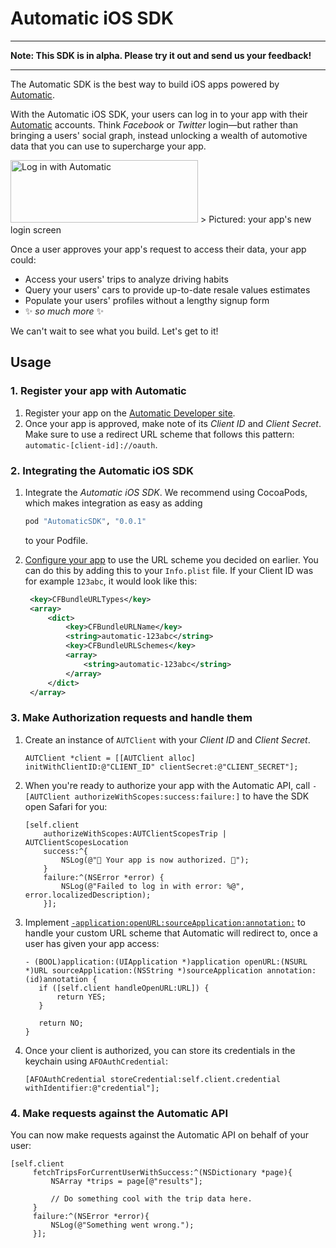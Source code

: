 # Automatic iOS SDK

---

**Note: This SDK is in alpha. Please try it out and send us your feedback!**

---

The Automatic SDK is the best way to build iOS apps powered by [Automatic](automatic.com).

With the Automatic iOS SDK, your users can log in to your app with their [Automatic](automatic.com) accounts. Think _Facebook_ or _Twitter_ login—but rather than bringing a users' social graph, instead unlocking a wealth of automotive data that you can use to supercharge your app.

<img src='https://github.com/automatic/Automatic-iOS-SDK/blob/master/README/log-in-with-automatic-button.png?raw=true' alt='Log in with Automatic' height='100' width='300'/>
> Pictured: your app's new login screen

Once a user approves your app's request to access their data, your app could:

- Access your users' trips to analyze driving habits
- Query your users' cars to provide up-to-date resale values estimates
- Populate your users' profiles without a lengthy signup form
- :sparkles: _so much more_ :sparkles:

We can't wait to see what you build. Let's get to it!

## Usage

### 1. Register your app with Automatic

1. Register your app on the [Automatic Developer site][developers].  
2. Once your app is approved, make note of its _Client ID_ and _Client Secret_.
   Make sure to use a redirect URL scheme that follows this pattern:  
   `automatic-[client-id]://oauth`.

### 2. Integrating the Automatic iOS SDK

1. Integrate the _Automatic iOS SDK_. We recommend using CocoaPods, which makes
   integration as easy as adding

   ```ruby
   pod "AutomaticSDK", "0.0.1"
   ```

   to your Podfile.
2. [Configure your app][url-scheme-howto] to use the URL scheme you decided on
   earlier. You can do this by adding this to your `Info.plist` file. If your
   Client ID was for example `123abc`, it would look like this:

   ```xml
    <key>CFBundleURLTypes</key>
    <array>
        <dict>
            <key>CFBundleURLName</key>
            <string>automatic-123abc</string>
            <key>CFBundleURLSchemes</key>
            <array>
                <string>automatic-123abc</string>
            </array>
        </dict>
    </array>
   ```

### 3. Make Authorization requests and handle them

1. Create an instance of `AUTClient` with your _Client ID_ and _Client Secret_.

   ```objc
   AUTClient *client = [[AUTClient alloc] initWithClientID:@"CLIENT_ID" clientSecret:@"CLIENT_SECRET"];
   ```
2. When you're ready to authorize your app with the Automatic API, call
   `-[AUTClient authorizeWithScopes:success:failure:]` to have the SDK open
   Safari for you:

   ```objc
   [self.client
       authorizeWithScopes:AUTClientScopesTrip | AUTClientScopesLocation
       success:^{
           NSLog(@"🎉 Your app is now authorized. 🎉");
       }
       failure:^(NSError *error) {
           NSLog(@"Failed to log in with error: %@", error.localizedDescription);
       }];
   ```

3. Implement [`-application:openURL:sourceApplication:annotation:`][handler] to
   handle your custom URL scheme that Automatic will redirect to, once a user
   has given your app access:

   ```objc
   - (BOOL)application:(UIApplication *)application openURL:(NSURL *)URL sourceApplication:(NSString *)sourceApplication annotation:(id)annotation {
      if ([self.client handleOpenURL:URL]) {
          return YES;
      }

      return NO;
   }

   ```

4. Once your client is authorized, you can store its credentials in the keychain
   using `AFOAuthCredential`:

   ```objc
   [AFOAuthCredential storeCredential:self.client.credential withIdentifier:@"credential"];
   ```

### 4. Make requests against the Automatic API

You can now make requests against the Automatic API on behalf of your user:

```objc
[self.client
     fetchTripsForCurrentUserWithSuccess:^(NSDictionary *page){
         NSArray *trips = page[@"results"];
         
         // Do something cool with the trip data here.
     }
     failure:^(NSError *error){
         NSLog(@"Something went wrong.");
     }];
```

[developers]: https://developer.automatic.com
[url-scheme-howto]: https://developer.apple.com/library/ios/documentation/iPhone/Conceptual/iPhoneOSProgrammingGuide/Inter-AppCommunication/Inter-AppCommunication.html#//apple_ref/doc/uid/TP40007072-CH6-SW10
[handler]: https://developer.apple.com/library/ios/documentation/UIKit/Reference/UIApplicationDelegate_Protocol/#//apple_ref/occ/intfm/UIApplicationDelegate/application:openURL:sourceApplication:annotation:
